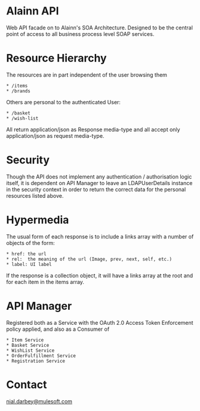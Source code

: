 # Alainn API

Web API facade on to Alainn's SOA Architecture. Designed to be the central point of access to all business process level SOAP services.

# Resource Hierarchy

The resources are in part independent of the user browsing them

	* /items
	* /brands

Others are personal to the authenticated User: 

	* /basket
	* /wish-list

All return application/json as Response media-type and all accept only application/json as request media-type.

# Security

Though the API does not implement any authentication / authorisation logic itself, it is dependent on API Manager to leave an LDAPUserDetails instance in the security context in order to return the correct data for the personal resources listed above.

# Hypermedia

The usual form of each response is to include a links array with a number of objects of the form:

	* href: the url
	* rel:  the meaning of the url (Image, prev, next, self, etc.)
	* label: UI label

If the response is a collection object, it will have a links array at the root and for each item in the items array.

# API Manager

Registered both as a Service with the OAuth 2.0 Access Token Enforcement policy applied, and also as a Consumer of 

	* Item Service
	* Basket Service
	* WishList Service
	* OrderFulfillment Service
	* Registration Service 

# Contact

nial.darbey@mulesoft.com


